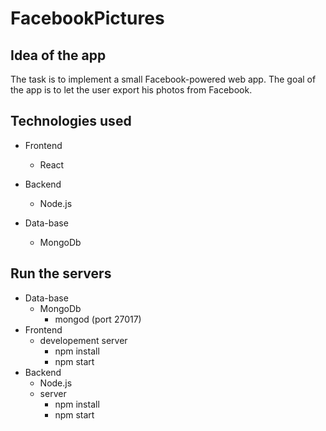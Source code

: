 # FacebookPictures

## Idea of the app 

The task is to implement a small Facebook-powered web app. The goal of the app is to let the user export his photos from Facebook.

## Technologies used

* Frontend
    * React

* Backend
    * Node.js

* Data-base
    * MongoDb

## Run the servers
* Data-base
    * MongoDb
        * mongod (port 27017)
* Frontend
    * developement server
        * npm install
        * npm start
* Backend
    * Node.js
    * server
        * npm install
        * npm start